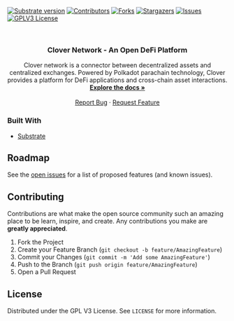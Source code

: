 [![Substrate version](https://img.shields.io/badge/Substrate-3.0.0-blue?logo=Parity%20Substrate)](https://substrate.dev/)
[![Contributors][contributors-shield]][contributors-url]
[![Forks][forks-shield]][forks-url]
[![Stargazers][stars-shield]][stars-url]
[![Issues][issues-shield]][issues-url]
[![GPLV3 License][license-shield]][license-url]

<br />
<p align="center">
  <h3 align="center">Clover Network - An Open DeFi Platform</h3>
  <p align="center">
    Clover network is a connector between decentralized assets and centralized exchanges. Powered by Polkadot parachain technology, Clover provides a platform for DeFi applications and cross-chain asset interactions.
    <br />
    <a href="https://docs.clover.finance"><strong>Explore the docs »</strong></a>
    <br />
    <br />
    <a href="https://github.com/clover-network/clover/issues">Report Bug</a>
    ·
    <a href="https://github.com/clover-network/clover/issues">Request Feature</a>
  </p>
</p>

### Built With
* [Substrate](https://substrate.dev)

<!-- ROADMAP -->
## Roadmap

See the [open issues](https://github.com/clover-network/clover/issues) for a list of proposed features (and known issues).

<!-- CONTRIBUTING -->
## Contributing
Contributions are what make the open source community such an amazing place to be learn, inspire, and create. Any contributions you make are **greatly appreciated**.

1. Fork the Project
2. Create your Feature Branch (`git checkout -b feature/AmazingFeature`)
3. Commit your Changes (`git commit -m 'Add some AmazingFeature'`)
4. Push to the Branch (`git push origin feature/AmazingFeature`)
5. Open a Pull Request


<!-- LICENSE -->
## License
Distributed under the GPL V3 License. See `LICENSE` for more information.

[contributors-shield]: https://img.shields.io/github/contributors/clover-network/clover.svg?style=flat-square
[contributors-url]: https://github.com/clover-network/clover/graphs/contributors
[forks-shield]: https://img.shields.io/github/forks/clover-network/clover.svg?style=flat-square
[forks-url]: https://github.com/clover-network/clover/network/members
[stars-shield]: https://img.shields.io/github/stars/clover-network/clover.svg?style=flat-square
[stars-url]: https://github.com/clover-network/clover/stargazers
[issues-shield]: https://img.shields.io/github/issues/clover-network/clover.svg?style=flat-square
[issues-url]: https://github.com/clover-network/clover/issues
[license-shield]: https://img.shields.io/github/license/clover-network/clover.svg?style=flat-square
[license-url]: https://github.com/clover-network/clover/blob/master/LICENSE
